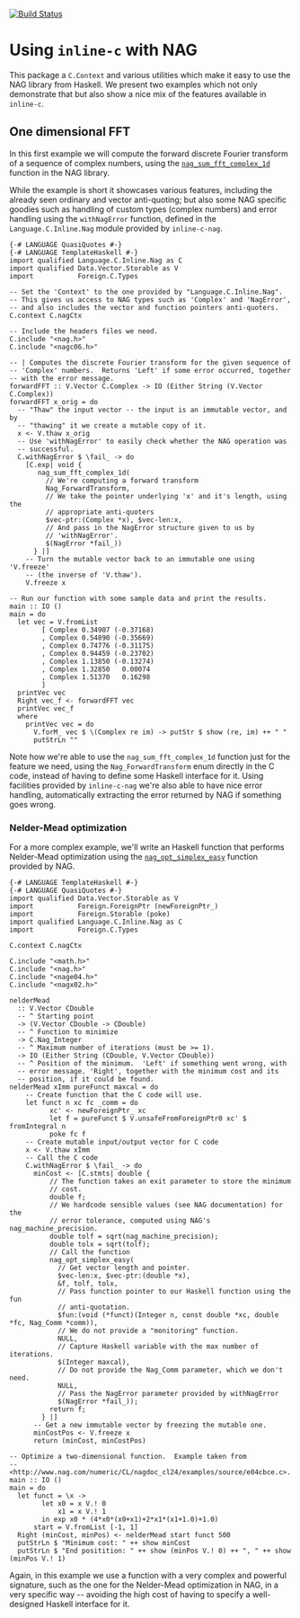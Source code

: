 [![Build Status](https://travis-ci.org/fpco/inline-c-nag.svg)](https://travis-ci.org/fpco/inline-c-nag)

# Using `inline-c` with NAG

This package a `C.Context` and various utilities which make it easy to
use the NAG library from Haskell.  We present two examples which not
only demonstrate that but also show a nice mix of the features available
in `inline-c`.

## One dimensional FFT

In this first example we will compute the forward discrete Fourier
transform of a sequence of complex numbers, using the
[`nag_sum_fft_complex_1d`](http://www.nag.com/numeric/CL/nagdoc_cl24/html/C06/c06pcc.html)
function in the NAG library.

While the example is short it showcases various features, including the
already seen ordinary and vector anti-quoting; but also some NAG
specific goodies such as handling of custom types (complex numbers) and
error handling using the `withNagError` function, defined in the
`Language.C.Inline.Nag` module provided by `inline-c-nag`.

```
{-# LANGUAGE QuasiQuotes #-}
{-# LANGUAGE TemplateHaskell #-}
import qualified Language.C.Inline.Nag as C
import qualified Data.Vector.Storable as V
import           Foreign.C.Types

-- Set the 'Context' to the one provided by "Language.C.Inline.Nag".
-- This gives us access to NAG types such as 'Complex' and 'NagError',
-- and also includes the vector and function pointers anti-quoters.
C.context C.nagCtx

-- Include the headers files we need.
C.include "<nag.h>"
C.include "<nagc06.h>"

-- | Computes the discrete Fourier transform for the given sequence of
-- 'Complex' numbers.  Returns 'Left' if some error occurred, together
-- with the error message.
forwardFFT :: V.Vector C.Complex -> IO (Either String (V.Vector C.Complex))
forwardFFT x_orig = do
  -- "Thaw" the input vector -- the input is an immutable vector, and by
  -- "thawing" it we create a mutable copy of it.
  x <- V.thaw x_orig
  -- Use 'withNagError' to easily check whether the NAG operation was
  -- successful.
  C.withNagError $ \fail_ -> do
    [C.exp| void {
       nag_sum_fft_complex_1d(
         // We're computing a forward transform
         Nag_ForwardTransform,
         // We take the pointer underlying 'x' and it's length, using the
         // appropriate anti-quoters
         $vec-ptr:(Complex *x), $vec-len:x,
         // And pass in the NagError structure given to us by
         // 'withNagError'.
         $(NagError *fail_))
      } |]
    -- Turn the mutable vector back to an immutable one using 'V.freeze'
    -- (the inverse of 'V.thaw').
    V.freeze x

-- Run our function with some sample data and print the results.
main :: IO ()
main = do
  let vec = V.fromList
        [ Complex 0.34907 (-0.37168)
        , Complex 0.54890 (-0.35669)
        , Complex 0.74776 (-0.31175)
        , Complex 0.94459 (-0.23702)
        , Complex 1.13850 (-0.13274)
        , Complex 1.32850   0.00074
        , Complex 1.51370   0.16298
        ]
  printVec vec
  Right vec_f <- forwardFFT vec
  printVec vec_f
  where
    printVec vec = do
      V.forM_ vec $ \(Complex re im) -> putStr $ show (re, im) ++ " "
      putStrLn ""
```

Note how we're able to use the `nag_sum_fft_complex_1d` function just
for the feature we need, using the `Nag_ForwardTransform` enum directly
in the C code, instead of having to define some Haskell interface for
it.  Using facilities provided by `inline-c-nag` we're also able to have
nice error handling, automatically extracting the error returned by NAG
if something goes wrong.

### Nelder-Mead optimization

For a more complex example, we'll write an Haskell function that
performs Nelder-Mead optimization using the
[`nag_opt_simplex_easy`](http://www.nag.com/numeric/CL/nagdoc_cl24/html/E04/e04cbc.html)
function provided by NAG.

```
{-# LANGUAGE TemplateHaskell #-}
{-# LANGUAGE QuasiQuotes #-}
import qualified Data.Vector.Storable as V
import           Foreign.ForeignPtr (newForeignPtr_)
import           Foreign.Storable (poke)
import qualified Language.C.Inline.Nag as C
import           Foreign.C.Types

C.context C.nagCtx

C.include "<math.h>"
C.include "<nag.h>"
C.include "<nage04.h>"
C.include "<nagx02.h>"

nelderMead
  :: V.Vector CDouble
  -- ^ Starting point
  -> (V.Vector CDouble -> CDouble)
  -- ^ Function to minimize
  -> C.Nag_Integer
  -- ^ Maximum number of iterations (must be >= 1).
  -> IO (Either String (CDouble, V.Vector CDouble))
  -- ^ Position of the minimum.  'Left' if something went wrong, with
  -- error message. 'Right', together with the minimum cost and its
  -- position, if it could be found.
nelderMead xImm pureFunct maxcal = do
    -- Create function that the C code will use.
    let funct n xc fc _comm = do
          xc' <- newForeignPtr_ xc
          let f = pureFunct $ V.unsafeFromForeignPtr0 xc' $ fromIntegral n
          poke fc f
    -- Create mutable input/output vector for C code
    x <- V.thaw xImm
    -- Call the C code
    C.withNagError $ \fail_ -> do
      minCost <- [C.stmts| double {
          // The function takes an exit parameter to store the minimum
          // cost.
          double f;
          // We hardcode sensible values (see NAG documentation) for the
          // error tolerance, computed using NAG's nag_machine_precision.
          double tolf = sqrt(nag_machine_precision);
          double tolx = sqrt(tolf);
          // Call the function
          nag_opt_simplex_easy(
            // Get vector length and pointer.
            $vec-len:x, $vec-ptr:(double *x),
            &f, tolf, tolx,
            // Pass function pointer to our Haskell function using the fun
            // anti-quotation.
            $fun:(void (*funct)(Integer n, const double *xc, double *fc, Nag_Comm *comm)),
            // We do not provide a "monitoring" function.
            NULL,
            // Capture Haskell variable with the max number of iterations.
            $(Integer maxcal),
            // Do not provide the Nag_Comm parameter, which we don't need.
            NULL,
            // Pass the NagError parameter provided by withNagError
            $(NagError *fail_));
          return f;
        } |]
      -- Get a new immutable vector by freezing the mutable one.
      minCostPos <- V.freeze x
      return (minCost, minCostPos)

-- Optimize a two-dimensional function.  Example taken from
-- <http://www.nag.com/numeric/CL/nagdoc_cl24/examples/source/e04cbce.c>.
main :: IO ()
main = do
  let funct = \x ->
        let x0 = x V.! 0
            x1 = x V.! 1
        in exp x0 * (4*x0*(x0+x1)+2*x1*(x1+1.0)+1.0)
      start = V.fromList [-1, 1]
  Right (minCost, minPos) <- nelderMead start funct 500
  putStrLn $ "Minimum cost: " ++ show minCost
  putStrLn $ "End positition: " ++ show (minPos V.! 0) ++ ", " ++ show (minPos V.! 1)
```

Again, in this example we use a function with a very complex and
powerful signature, such as the one for the Nelder-Mead optimization in
NAG, in a very specific way -- avoiding the high cost of having to
specify a well-designed Haskell interface for it.
